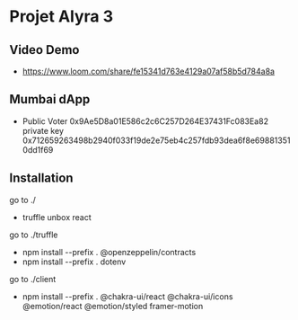 # Projet Alyra 3

## Video Demo
 - https://www.loom.com/share/fe15341d763e4129a07af58b5d784a8a

## Mumbai dApp
 - Public Voter 0x9Ae5D8a01E586c2c6C257D264E37431Fc083Ea82 private key 0x712659263498b2940f033f19de2e75eb4c257fdb93dea6f8e698813510dd1f69

## Installation
go to ./  
 - truffle unbox react
  
go to ./truffle  
 - npm install --prefix . @openzeppelin/contracts
 - npm install --prefix .  dotenv

go to ./client
 - npm install --prefix .  @chakra-ui/react @chakra-ui/icons @emotion/react @emotion/styled framer-motion
